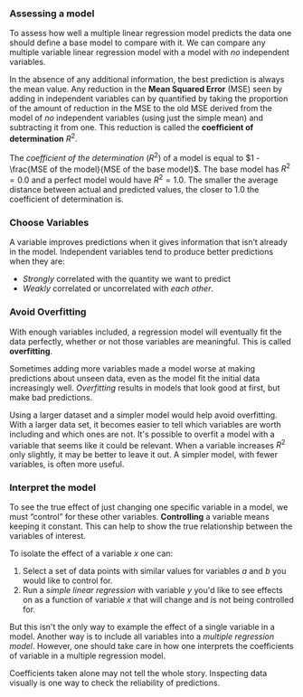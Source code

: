 ### Assessing a model

To assess how well a multiple linear regression model predicts the data one should define a base model to compare with it. We can compare any multiple variable linear regression model with a model with _no_ independent variables.

In the absence of any additional information, the best prediction is always the mean value. Any reduction in the **Mean Squared Error** (MSE) seen by adding in independent variables can by quantified by taking the proportion of the amount of reduction in the MSE to the old MSE derived from the model of _no_ independent variables (using just the simple mean) and subtracting it from one. This reduction is called the **coefficient of determination** $R^2$.

The _coefficient of the determination_ ($R^2$) of a model is equal to $1 - \frac{MSE of the model}{MSE of the base model}$. The base model has $R^2 = 0.0$ and a perfect model would have $R^2 = 1.0$. The smaller the average distance between actual and predicted values, the closer to $1.0$ the coefficient of determination is.

### Choose Variables
A variable improves predictions when it gives information that isn’t already in the model. Independent variables tend to produce better predictions when they are:
* _Strongly_ correlated with the quantity we want to predict
* _Weakly_ correlated or uncorrelated with _each other_.

### Avoid Overfitting
With enough variables included, a regression model will eventually fit the data perfectly, whether or not those variables are meaningful. This is called **overfitting**.

Sometimes adding more variables made a model worse at making predictions about unseen data, even as the model fit the initial data increasingly well. _Overfitting_ results in models that look good at first, but make bad predictions.

Using a larger dataset and a simpler model would help avoid overfitting. With a larger data set, it becomes easier to tell which variables are worth including and which ones are not. It's possible to overfit a model with a variable that seems like it could be relevant. When a variable increases $R^2$ only slightly, it may be better to leave it out. A simpler model, with fewer variables, is often more useful.

### Interpret the model

To see the true effect of just changing one specific variable in a model, we must “control” for these other variables. **Controlling** a variable means keeping it constant. This can help to show the true relationship between the variables of interest.

To isolate the effect of a variable $x$ one can:
1. Select a set of data points with similar values for variables $a$ and $b$ you would like to control for.
2. Run a _simple linear regression_ with variable $y$ you'd like to see effects on as a function of variable $x$ that will change and is not being controlled for.

But this isn't the only way to example the effect of a single variable in a model. Another way is to include all variables into a _multiple regression model_. However, one should take care in how one interprets the coefficients of variable in a multiple regression model.

Coefficients taken alone may not tell the whole story. Inspecting data visually is one way to check the reliability of predictions.

